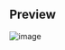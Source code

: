 ## Preview

![image](https://github.com/R0ota/QuestionsAndanswer/assets/98532357/312291a2-e8b9-46d9-9db9-e7d0122f2e79)
